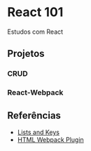 # React 101
Estudos com React

## Projetos
### CRUD

### React-Webpack

## Referências
* [Lists and Keys](https://reactjs.org/docs/lists-and-keys.html)
* [HTML Webpack Plugin](https://github.com/jantimon/html-webpack-plugin)